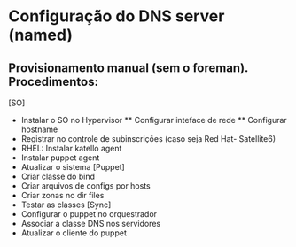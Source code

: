 # Configuração do DNS server (named)

## Provisionamento manual (sem o foreman). Procedimentos:
[SO]
* Instalar o SO no Hypervisor
** Configurar inteface de rede
** Configurar hostname
* Registrar no controle de subinscrições (caso seja Red Hat- Satellite6)
* RHEL: Instalar katello agent
* Instalar puppet agent
* Atualizar o sistema
[Puppet]
* Criar classe do bind
* Criar arquivos de configs por hosts
* Criar zonas no dir files
* Testar as classes
[Sync]
* Configurar o puppet no orquestrador
* Associar a classe DNS nos servidores
* Atualizar o cliente do puppet

